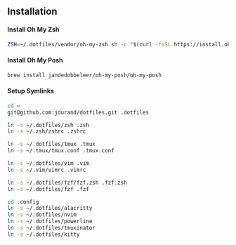 <!-- # dotfiles -->

## Installation

#### Install Oh My Zsh
```sh
ZSH=~/.dotfiles/vendor/oh-my-zsh sh -c "$(curl -fsSL https://install.ohmyz.sh/)"
```

#### Install Oh My Posh
```sh
brew install jandedobbeleer/oh-my-posh/oh-my-posh
```

#### Setup Symlinks
```sh
cd ~
git@github.com:jdurand/dotfiles.git .dotfiles

ln -s ~/.dotfiles/zsh .zsh
ln -s ~/.zsh/zshrc .zshrc

ln -s ~/.dotfiles/tmux .tmux
ln -s ~/.tmux/tmux.conf .tmux.conf

ln -s ~/.dotfiles/vim .vim
ln -s ~/.vim/vimrc .vimrc

ln -s ~/.dotfiles/fzf/fzf.zsh .fzf.zsh
ln -s ~/.dotfiles/fzf .fzf

cd .config
ln -s ~/.dotfiles/alacritty
ln -s ~/.dotfiles/nvim
ln -s ~/.dotfiles/powerline
ln -s ~/.dotfiles/tmuxinator
ln -s ~/.dotfiles/kitty
```
